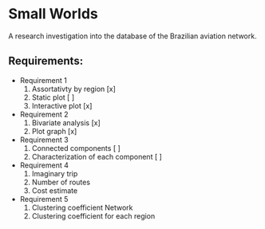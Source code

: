 # Small Worlds

A research investigation into the database of the Brazilian aviation network.

## Requirements:
* Requirement 1
    1. Assortativty by region [x]
    2. Static plot [  ]
    3. Interactive plot [x]
* Requirement 2
    1. Bivariate analysis [x]
    2. Plot graph [x]
* Requirement 3
    1. Connected components [  ]
    2. Characterization of each component [  ]
* Requirement 4
    1. Imaginary trip
    2. Number of routes
    3. Cost estimate
* Requirement 5
    1. Clustering coefficient Network
    2. Clustering coefficient for each region


